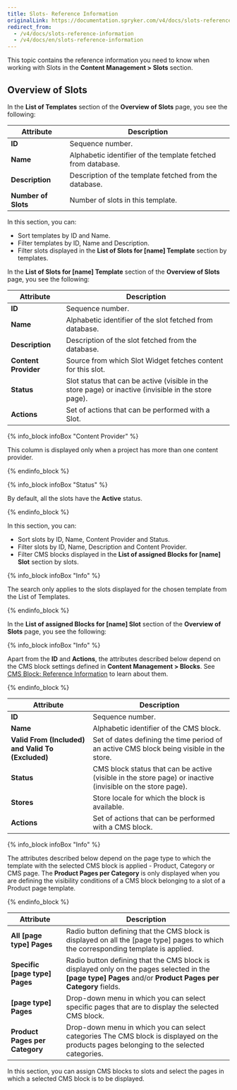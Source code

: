 ```yaml
---
title: Slots- Reference Information
originalLink: https://documentation.spryker.com/v4/docs/slots-reference-information
redirect_from:
  - /v4/docs/slots-reference-information
  - /v4/docs/en/slots-reference-information
---
```


This topic contains the reference information you need to know when working with Slots in the **Content Management > Slots** section.

## Overview of Slots
In the **List of Templates** section of the **Overview of Slots** page, you see the following:

| Attribute | Description |
| --- | --- |
| **ID** | Sequence number. |
| **Name** | Alphabetic identifier of the template fetched from database. |
| **Description** | Description of the template fetched from the database. |
| **Number of Slots** | Number of slots in this template. |

In this section, you can:

* Sort templates by ID and Name.
* Filter templates by ID, Name and Description.
* Filter slots displayed in the **List of Slots for [name] Template** section by templates.

In the **List of Slots for [name] Template** section of the **Overview of Slots** page, you see the following:

| Attribute | Description |
| --- | --- |
| **ID** | Sequence number. |
| **Name** | Alphabetic identifier of the slot fetched from database. |
| **Description** | Description of the slot fetched from the database. |
| **Content Provider** | Source from which Slot Widget fetches content for this slot. |
| **Status** | Slot status that can be active (visible in the store page) or inactive (invisible in the store page). |
| **Actions** | Set of actions that can be performed with a Slot. |

{% info_block infoBox "Content Provider" %}

This column is displayed only when a project has more than one content provider.

{% endinfo_block %}

{% info_block infoBox "Status" %}

By default, all the slots have the **Active** status.

{% endinfo_block %}

In this section, you can:

* Sort slots by ID, Name, Content Provider and Status.
* Filter slots by ID, Name, Description and Content Provider.
* Filter CMS blocks displayed in the **List of assigned Blocks for [name] Slot** section by slots.

{% info_block infoBox "Info" %}

The search only applies to the slots displayed for the chosen template from the List of Templates.

{% endinfo_block %}

In the **List of assigned Blocks for [name] Slot** section of the **Overview of Slots** page, you see the following:

{% info_block infoBox "Info" %}

Apart from the **ID** and **Actions**, the attributes described below depend on the CMS block settings defined in **Content Management > Blocks**. See [CMS Block: Reference Information](https://documentation.spryker.com/v4/docs/cms-block-reference-information#create-and-edit-cms-block-page) to learn about them.

{% endinfo_block %}

| Attribute | Description |
| --- | --- |
| **ID** | Sequence number. |
| **Name** | Alphabetic identifier of the CMS block. |
| **Valid From (Included) and Valid To (Excluded)** | Set of dates defining the time period of an active CMS block being visible in the store. |
| **Status** | CMS block status that can be active (visible in the store page) or inactive (invisible on the store page). |
| **Stores** | Store locale for which the block is available. |
| **Actions** | Set of actions that can be performed with a CMS block. |

{% info_block infoBox "Info" %}

The attributes described below depend on the page type to which the template with the selected CMS block is applied - Product, Category or CMS page.
The **Product Pages per Category** is only displayed when you are defining the visibility conditions of a CMS block belonging to a slot of a Product page template.

{% endinfo_block %}

| Attribute | Description |
| --- | --- |
| **All [page type] Pages** | Radio button defining that the CMS block is displayed on all the [page type] pages to which the corresponding template is applied. |
| **Specific [page type] Pages** | Radio button defining that the CMS block is displayed only on the pages selected in the **[page type] Pages** and/or **Product Pages per Category** fields. |
| **[page type] Pages** | Drop-down menu in which you can select specific pages that are to display the selected CMS block. |
| **Product Pages per Category** | Drop-down menu in which you can select categories The CMS block is displayed on the products pages belonging to the selected categories. |

In this section, you can assign CMS blocks to slots and select the pages in which a selected CMS block is to be displayed.
